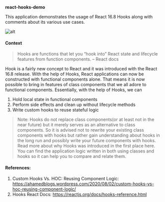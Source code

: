 **react-hooks-demo**

This application demonstrates the usage of React 16.8 Hooks along with comments about its various use cases. 

![alt](Screen-Recording-2020-09-28-at-7.gif)

#### Context 

>Hooks are functions that let you “hook into” React state and lifecycle features from function components. – React docs

Hook is a fairly new concept to React and it was introduced with the React 16.8 release.  With the help of Hooks, React applications can now be constructed with functional components alone. That means it is now possible to bring in features of class components that we all adore to functional components. Essentially, with the help of Hooks, we can

1. Hold local state in functional components
2. Perform side effects and clean up without lifecycle methods
3. Write custom hooks to reuse stateful logic

>Note: Hooks do not replace class components(or at least not in the near future) but it merely serves as an alternative to class components. So it is advised not to rewrite your existing class components with hooks but rather gain understanding about hooks in the long run and possibly write your future components with hooks. Read more about why Hooks was introduced in the first place here.
You can find the application logic written in 
both using classes and hooks so it can help you to compare and relate them. 

#### References:

1. Custom Hooks Vs. HOC: Reusing Component Logic: https://ahamedblogs.wordpress.com/2020/08/02/custom-hooks-vs-hoc-reusing-component-logic/
2. Hooks React Docs: https://reactjs.org/docs/hooks-reference.html